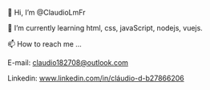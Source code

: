 👋 Hi, I’m @ClaudioLmFr

🌱 I’m currently learning html, css, javaScript, nodejs, vuejs.

📫 How to reach me ...

E-mail: claudio182708@outlook.com 

Linkedin: www.linkedin.com/in/cláudio-d-b27866206
